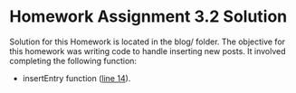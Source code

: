 # Homework Assignment 3.2 Solution

Solution for this Homework is located in the blog/ folder.
The objective for this homework was writing code to handle inserting new posts. It involved completing the following function:
- insertEntry function ([line 14](https://github.com/anmonteiro/M101JS/blob/master/blog/posts.js#L14)).

